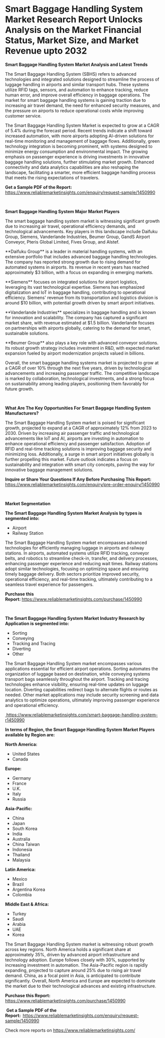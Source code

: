 <p><h1>Smart Baggage Handling System Market Research Report Unlocks Analysis on the Market Financial Status, Market Size, and Market Revenue upto 2032</h1></p><p><strong>Smart Baggage Handling System Market Analysis and Latest Trends</strong></p>
<p><p>The Smart Baggage Handling System (SBHS) refers to advanced technologies and integrated solutions designed to streamline the process of luggage handling in airports and similar transport hubs. These systems utilize RFID tags, sensors, and automation to enhance tracking, reduce human error, and improve overall efficiency in baggage operations. The market for smart baggage handling systems is gaining traction due to increasing air travel demand, the need for enhanced security measures, and the pressure on airports to reduce operational costs while improving customer service.</p><p>The Smart Baggage Handling System Market is expected to grow at a CAGR of 5.4% during the forecast period. Recent trends indicate a shift toward increased automation, with more airports adopting AI-driven solutions for real-time monitoring and management of baggage flows. Additionally, green technology integration is becoming prominent, with systems designed to minimize energy consumption and environmental impact. The growing emphasis on passenger experience is driving investments in innovative baggage handling solutions, further stimulating market growth. Enhanced connectivity and data analytics capabilities are also reshaping the landscape, facilitating a smarter, more efficient baggage handling process that meets the rising expectations of travelers.</p></p>
<p><strong>Get a Sample PDF of the Report:&nbsp;</strong> <a href="https://www.reliablemarketinsights.com/enquiry/request-sample/1450990?utm_campaign=2117&utm_medium=2&utm_source=Github&utm_content=ia&utm_term=09042025&utm_id=smart-baggage-handling-system">https://www.reliablemarketinsights.com/enquiry/request-sample/1450990</a></p>
<p>&nbsp;</p>
<p><strong>Smart Baggage Handling System Major Market Players</strong></p>
<p><p>The smart baggage handling system market is witnessing significant growth due to increasing air travel, operational efficiency demands, and technological advancements. Key players in this landscape include Daifuku Group, Siemens, Vanderlande Industries, Beumer Group, GandS Airport Conveyor, Pteris Global Limited, Fives Group, and Alstef.</p><p>**Daifuku Group** is a leader in material handling systems, with an extensive portfolio that includes advanced baggage handling technologies. The company has reported strong growth due to rising demand for automated systems in airports. Its revenue in recent years has reached approximately $3 billion, with a focus on expanding in emerging markets.</p><p>**Siemens** focuses on integrated solutions for airport logistics, leveraging its vast technological expertise. Siemens has emphasized digitalization and IoT in baggage handling, contributing to operational efficiency. Siemens' revenue from its transportation and logistics division is around $10 billion, with potential growth driven by smart airport initiatives.</p><p>**Vanderlande Industries** specializes in baggage handling and is known for innovation and scalability. The company has captured a significant market share, with revenue estimated at $1.5 billion. Vanderlande focuses on partnerships with airports globally, catering to the demand for smart, sustainable solutions.</p><p>**Beumer Group** also plays a key role with advanced conveyor solutions. Its robust growth strategy includes investment in R&D, with expected market expansion fueled by airport modernization projects valued in billions.</p><p>Overall, the smart baggage handling systems market is projected to grow at a CAGR of over 10% through the next five years, driven by technological advancements and increasing passenger traffic. The competitive landscape is marked by collaboration, technological investments, and a strong focus on sustainability among leading players, positioning them favorably for future growth.</p></p>
<p>&nbsp;</p>
<p><strong>What Are The Key Opportunities For Smart Baggage Handling System Manufacturers?</strong></p>
<p><p>The Smart Baggage Handling System market is poised for significant growth, projected to expand at a CAGR of approximately 12% from 2023 to 2030. Driven by increasing air passenger traffic and technological advancements like IoT and AI, airports are investing in automation to enhance operational efficiency and passenger satisfaction. Adoption of RFID and real-time tracking solutions is improving baggage security and minimizing loss. Additionally, a surge in smart airport initiatives globally is further propelling this market. Future outlook indicates a focus on sustainability and integration with smart city concepts, paving the way for innovative baggage management solutions.</p></p>
<p><strong>Inquire or Share Your Questions If Any Before Purchasing This Report:</strong> <a href="https://www.reliablemarketinsights.com/enquiry/pre-order-enquiry/1450990?utm_campaign=2117&utm_medium=2&utm_source=Github&utm_content=ia&utm_term=09042025&utm_id=smart-baggage-handling-system">https://www.reliablemarketinsights.com/enquiry/pre-order-enquiry/1450990</a></p>
<p>&nbsp;</p>
<p><strong>Market Segmentation</strong></p>
<p><strong>The Smart Baggage Handling System Market Analysis by types is segmented into:</strong></p>
<p><ul><li>Airport</li><li>Railway Station</li></ul></p>
<p><p>The Smart Baggage Handling System market encompasses advanced technologies for efficiently managing luggage in airports and railway stations. In airports, automated systems utilize RFID tracking, conveyor belts, and robotics to streamline check-in, transfer, and delivery processes, enhancing passenger experience and reducing wait times. Railway stations adopt similar technologies, focusing on optimizing space and ensuring timely baggage delivery. Both sectors prioritize improved security, operational efficiency, and real-time tracking, ultimately contributing to a seamless travel experience for passengers.</p></p>
<p><strong>Purchase this Report:&nbsp;</strong><a href="https://www.reliablemarketinsights.com/purchase/1450990?utm_campaign=2117&utm_medium=2&utm_source=Github&utm_content=ia&utm_term=09042025&utm_id=smart-baggage-handling-system">https://www.reliablemarketinsights.com/purchase/1450990</a></p>
<p>&nbsp;</p>
<p><strong>The Smart Baggage Handling System Market Industry Research by Application is segmented into:</strong></p>
<p><ul><li>Sorting</li><li>Conveying</li><li>Tracking and Tracing</li><li>Diverting</li><li>Other</li></ul></p>
<p><p>The Smart Baggage Handling System market encompasses various applications essential for efficient airport operations. Sorting automates the organization of luggage based on destination, while conveying systems transport bags seamlessly throughout the airport. Tracking and tracing technologies enhance visibility, ensuring real-time updates on luggage location. Diverting capabilities redirect bags to alternate flights or routes as needed. Other market applications may include security screening and data analytics to optimize operations, ultimately improving passenger experience and operational efficiency.</p></p>
<p><a href="https://www.reliablemarketinsights.com/smart-baggage-handling-system-r1450990?utm_campaign=2117&utm_medium=2&utm_source=Github&utm_content=ia&utm_term=09042025&utm_id=smart-baggage-handling-system">&nbsp;https://www.reliablemarketinsights.com/smart-baggage-handling-system-r1450990</a></p>
<p><strong>In terms of Region, the Smart Baggage Handling System Market Players available by Region are:</strong></p>
<p>
    <p> <strong> North America: </strong>
        <ul>
            <li>United States</li>
            <li>Canada</li>
        </ul>
        </p> 
    <p> <strong> Europe: </strong>
        <ul>
            <li>Germany</li>
            <li>France</li>
            <li>U.K.</li>
            <li>Italy</li>
            <li>Russia</li>
        </ul>
        </p> 
    <p> <strong> Asia-Pacific: </strong>
        <ul>
            <li>China</li>
            <li>Japan</li>
            <li>South Korea</li>
            <li>India</li>
            <li>Australia</li>
            <li>China Taiwan</li>
            <li>Indonesia</li>
            <li>Thailand</li>
            <li>Malaysia</li>
        </ul>
        </p> 
    <p> <strong> Latin America: </strong>
        <ul>
            <li>Mexico</li>
            <li>Brazil</li>
            <li>Argentina Korea</li>
            <li>Colombia</li>
        </ul>
        </p> 
    <p> <strong> Middle East & Africa: </strong>
        <ul>
            <li>Turkey</li>
            <li>Saudi</li>
            <li>Arabia</li>
            <li>UAE</li>
            <li>Korea</li>
        </ul>
    </p>
    </p>
<p><p>The Smart Baggage Handling System market is witnessing robust growth across key regions. North America holds a significant share at approximately 35%, driven by advanced airport infrastructure and technology adoption. Europe follows closely with 30%, supported by increasing investment in automation. The Asia-Pacific region is rapidly expanding, projected to capture around 25% due to rising air travel demand. China, as a focal point in Asia, is anticipated to contribute significantly. Overall, North America and Europe are expected to dominate the market due to their technological advances and existing infrastructure.</p></p>
<p><strong>Purchase this Report: </strong><a href="https://www.reliablemarketinsights.com/purchase/1450990?utm_campaign=2117&utm_medium=2&utm_source=Github&utm_content=ia&utm_term=09042025&utm_id=smart-baggage-handling-system">https://www.reliablemarketinsights.com/purchase/1450990</a></p>
<p>&nbsp;<strong>Get a Sample PDF of the Report:&nbsp;&nbsp;</strong><a href="https://www.reliablemarketinsights.com/enquiry/request-sample/1450990?utm_campaign=2117&utm_medium=2&utm_source=Github&utm_content=ia&utm_term=09042025&utm_id=smart-baggage-handling-system">https://www.reliablemarketinsights.com/enquiry/request-sample/1450990</a></p>
<p><strong></strong></p>
<p>Check more reports on <a href="https://www.reliablemarketinsights.com/?utm_campaign=2117&utm_medium=2&utm_source=Github&utm_content=ia&utm_term=09042025&utm_id=smart-baggage-handling-system">https://www.reliablemarketinsights.com/</a></p>